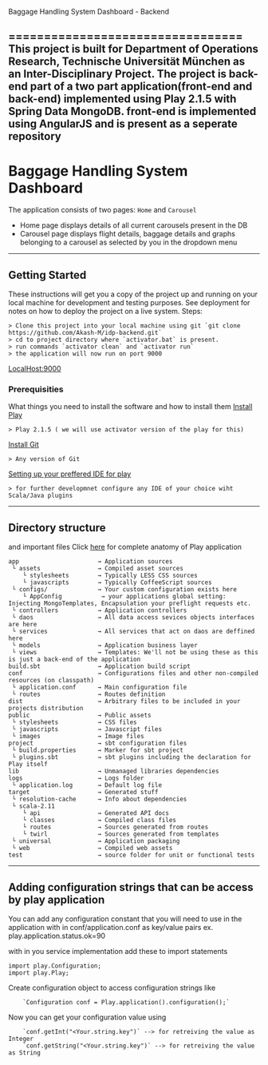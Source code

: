 Baggage Handling System Dashboard - Backend

=================================
This project is built for Department of Operations Research, Technische Universität München as an Inter-Disciplinary Project.
The project is back-end part of a two part application(front-end and back-end) implemented using Play 2.1.5 with Spring Data MongoDB.
front-end is implemented using AngularJS and is present as a seperate repository
---
# Baggage Handling System Dashboard
The application consists of two pages: `Home` and `Carousel`
- Home page displays details of all current carousels present in the DB
- Carousel page displays flight details, baggage details and graphs belonging to a carousel as selected by you in the dropdown menu
---
## Getting Started

These instructions will get you a copy of the project up and running on your local machine for development and testing purposes. See deployment for notes on how to deploy the project on a live system.
Steps: 
```
> Clone this project into your local machine using git `git clone https://github.com/Akash-M/idp-backend.git`
> cd to project directory where `activator.bat` is present.
> run commands `activator clean` and `activator run`
> the application will now run on port 9000
```
[LocalHost:9000](http://locahost:9000/)

### Prerequisities

What things you need to install the software and how to install them
[Install Play](https://www.playframework.com/documentation/2.5.x/Installing)
```
> Play 2.1.5 ( we will use activator version of the play for this) 
```
[Install Git](https://git-scm.com/book/en/v2/Getting-Started-Installing-Git)
```
> Any version of Git
```
[Setting up your preffered IDE for play](https://www.playframework.com/documentation/2.5.x/IDE)
```
> for further developmnet configure any IDE of your choice wiht Scala/Java plugins 
```
---
## Directory structure
and important files
Click [here](https://www.playframework.com/documentation/2.5.x/Anatomy) for complete anatomy of Play application
```
app                      → Application sources
 └ assets                → Compiled asset sources
    └ stylesheets        → Typically LESS CSS sources
    └ javascripts        → Typically CoffeeScript sources
 └ configs/              → Your custom configuration exists here
    └ AppConfig           → your applications global setting: Injecting MongoTemplates, Encapsulation your preflight requests etc.
 └ controllers           → Application controllers
 └ daos                  → All data access sevices objects interfaces are here
 └ services              → All services that act on daos are deffined here
 └ models                → Application business layer
 └ views                 → Templates: We'll not be using these as this is just a back-end of the application
build.sbt                → Application build script
conf                     → Configurations files and other non-compiled resources (on classpath)
 └ application.conf      → Main configuration file
 └ routes                → Routes definition
dist                     → Arbitrary files to be included in your projects distribution
public                   → Public assets
 └ stylesheets           → CSS files
 └ javascripts           → Javascript files
 └ images                → Image files
project                  → sbt configuration files
 └ build.properties      → Marker for sbt project
 └ plugins.sbt           → sbt plugins including the declaration for Play itself
lib                      → Unmanaged libraries dependencies
logs                     → Logs folder
 └ application.log       → Default log file
target                   → Generated stuff
 └ resolution-cache      → Info about dependencies
 └ scala-2.11
    └ api                → Generated API docs
    └ classes            → Compiled class files
    └ routes             → Sources generated from routes
    └ twirl              → Sources generated from templates
 └ universal             → Application packaging
 └ web                   → Compiled web assets
test                     → source folder for unit or functional tests
```
---
## Adding configuration strings that can be access by play application
You can add any configuration constant that you will need to use in the application with in conf/application.conf as key/value pairs 
ex. play.application.status.ok=90

with in you service implementation add these to import statements
```
import play.Configuration;
import play.Play;
```
Create configuration object to access configuration strings like 
```
    `Configuration conf = Play.application().configuration();`       
```
Now you can get your configuration value using 
```
    `conf.getInt("<Your.string.key")` --> for retreiving the value as Integer
    `conf.getString("<Your.string.key")` --> for retreiving the value as String
```
     